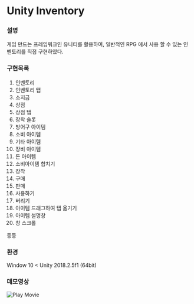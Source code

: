 # Unity Inventory

### 설명

게임 만드는 프레임워크인 유니티를 활용하여, 일반적인 RPG 에서 사용 할 수 있는 인벤토리를 직접 구현하였다.

### 구현목록
1. 인벤토리
2. 인벤토리 탭
3. 소지금
4. 상점
5. 상점 탭
6. 장착 슬롯
7. 방어구 아이템
8. 소비 아이템
9. 기타 아이템
10. 장비 아이템
11. 돈 아이템
12. 소비아이템 합치기
13. 장착
14. 구매
15. 판매
16. 사용하기
17. 버리기
18. 아이템 드래그하여 탭 옮기기
19. 아이템 설명창
20. 창 스크롤

등등

### 환경
Window 10 <
Unity 2018.2.5f1 (64bit)

### 데모영상
![Play Movie](https://github.com/chuuuul/Inventory/blob/master/GitSource/demo.gif)

